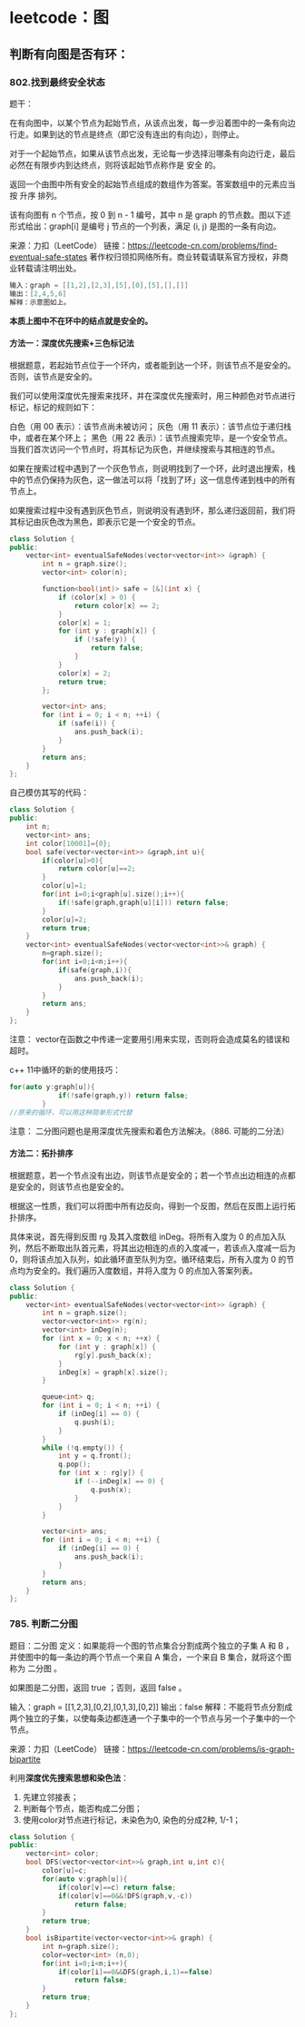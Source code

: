 # leetcode：图

## 判断有向图是否有环：

### 802.找到最终安全状态

题干：

在有向图中，以某个节点为起始节点，从该点出发，每一步沿着图中的一条有向边行走。如果到达的节点是终点（即它没有连出的有向边），则停止。

对于一个起始节点，如果从该节点出发，无论每一步选择沿哪条有向边行走，最后必然在有限步内到达终点，则将该起始节点称作是 安全 的。

返回一个由图中所有安全的起始节点组成的数组作为答案。答案数组中的元素应当按 升序 排列。

该有向图有 n 个节点，按 0 到 n - 1 编号，其中 n 是 graph 的节点数。图以下述形式给出：graph[i] 是编号 j 节点的一个列表，满足 (i, j) 是图的一条有向边。

来源：力扣（LeetCode）
链接：https://leetcode-cn.com/problems/find-eventual-safe-states
著作权归领扣网络所有。商业转载请联系官方授权，非商业转载请注明出处。

```c++
输入：graph = [[1,2],[2,3],[5],[0],[5],[],[]]
输出：[2,4,5,6]
解释：示意图如上。
```

**本质上图中不在环中的结点就是安全的。**

#### 方法一：深度优先搜索+三色标记法

根据题意，若起始节点位于一个环内，或者能到达一个环，则该节点不是安全的。否则，该节点是安全的。

我们可以使用深度优先搜索来找环，并在深度优先搜索时，用三种颜色对节点进行标记，标记的规则如下：

白色（用 00 表示）：该节点尚未被访问；
灰色（用 11 表示）：该节点位于递归栈中，或者在某个环上；
黑色（用 22 表示）：该节点搜索完毕，是一个安全节点。
当我们首次访问一个节点时，将其标记为灰色，并继续搜索与其相连的节点。

如果在搜索过程中遇到了一个灰色节点，则说明找到了一个环，此时退出搜索，栈中的节点仍保持为灰色，这一做法可以将「找到了环」这一信息传递到栈中的所有节点上。

如果搜索过程中没有遇到灰色节点，则说明没有遇到环，那么递归返回前，我们将其标记由灰色改为黑色，即表示它是一个安全的节点。

```c++
class Solution {
public:
    vector<int> eventualSafeNodes(vector<vector<int>> &graph) {
        int n = graph.size();
        vector<int> color(n);

        function<bool(int)> safe = [&](int x) {
            if (color[x] > 0) {
                return color[x] == 2;
            }
            color[x] = 1;
            for (int y : graph[x]) {
                if (!safe(y)) {
                    return false;
                }
            }
            color[x] = 2;
            return true;
        };

        vector<int> ans;
        for (int i = 0; i < n; ++i) {
            if (safe(i)) {
                ans.push_back(i);
            }
        }
        return ans;
    }
};
```

自己模仿其写的代码：

```c++
class Solution {
public:
    int n;
    vector<int> ans;
    int color[10001]={0};
    bool safe(vector<vector<int>> &graph,int u){
        if(color[u]>0){
            return color[u]==2;
        }
        color[u]=1;
        for(int i=0;i<graph[u].size();i++){
            if(!safe(graph,graph[u][i])) return false;
        }
        color[u]=2;
        return true;
    }
    vector<int> eventualSafeNodes(vector<vector<int>>& graph) {
        n=graph.size();
        for(int i=0;i<n;i++){
            if(safe(graph,i)){
                ans.push_back(i);
            }
        }
        return ans;
    }
};
```

注意： vector在函数之中传递一定要用引用来实现，否则将会造成莫名的错误和超时。

c++ 11中循环的新的使用技巧：

```c++
for(auto y:graph[u]){
            if(!safe(graph,y)) return false;
        }
//原来的循环，可以用这种简单形式代替
```

注意： 二分图问题也是用深度优先搜索和着色方法解决。（886. 可能的二分法）

#### 方法二：拓扑排序

根据题意，若一个节点没有出边，则该节点是安全的；若一个节点出边相连的点都是安全的，则该节点也是安全的。

根据这一性质，我们可以将图中所有边反向，得到一个反图，然后在反图上运行拓扑排序。

具体来说，首先得到反图 rg 及其入度数组 inDeg。将所有入度为 0 的点加入队列，然后不断取出队首元素，将其出边相连的点的入度减一，若该点入度减一后为 0，则将该点加入队列，如此循环直至队列为空。循环结束后，所有入度为 0 的节点均为安全的。我们遍历入度数组，并将入度为 0 的点加入答案列表。

```c++
class Solution {
public:
    vector<int> eventualSafeNodes(vector<vector<int>> &graph) {
        int n = graph.size();
        vector<vector<int>> rg(n);
        vector<int> inDeg(n);
        for (int x = 0; x < n; ++x) {
            for (int y : graph[x]) {
                rg[y].push_back(x);
            }
            inDeg[x] = graph[x].size();
        }

        queue<int> q;
        for (int i = 0; i < n; ++i) {
            if (inDeg[i] == 0) {
                q.push(i);
            }
        }
        while (!q.empty()) {
            int y = q.front();
            q.pop();
            for (int x : rg[y]) {
                if (--inDeg[x] == 0) {
                    q.push(x);
                }
            }
        }

        vector<int> ans;
        for (int i = 0; i < n; ++i) {
            if (inDeg[i] == 0) {
                ans.push_back(i);
            }
        }
        return ans;
    }
};
```







### 785. 判断二分图

题目：二分图 定义：如果能将一个图的节点集合分割成两个独立的子集 A 和 B ，并使图中的每一条边的两个节点一个来自 A 集合，一个来自 B 集合，就将这个图称为 二分图 。

如果图是二分图，返回 true ；否则，返回 false 。

输入：graph = [[1,2,3],[0,2],[0,1,3],[0,2]]
输出：false
解释：不能将节点分割成两个独立的子集，以使每条边都连通一个子集中的一个节点与另一个子集中的一个节点。

来源：力扣（LeetCode）
链接：https://leetcode-cn.com/problems/is-graph-bipartite

利用**深度优先搜索思想和染色法**：

1. 先建立邻接表；
2. 判断每个节点，能否构成二分图；
3. 使用color对节点进行标记，未染色为0, 染色的分成2种, 1/-1；

```c++
class Solution {
public:
    vector<int> color;
    bool DFS(vector<vector<int>>& graph,int u,int c){
        color[u]=c;
        for(auto v:graph[u]){
            if(color[v]==c) return false;
            if(color[v]==0&&!DFS(graph,v,-c))
                return false;
        }
        return true;
    }
    bool isBipartite(vector<vector<int>>& graph) {
        int n=graph.size();
        color=vector<int> (n,0);
        for(int i=0;i<n;i++){
            if(color[i]==0&&DFS(graph,i,1)==false)
                return false;
        }
        return true;
    }
};
```

